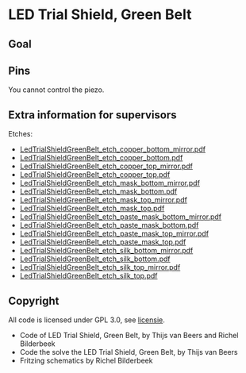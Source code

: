 # LED Trial Shield, Green Belt

## Goal


## Pins

You cannot control the piezo.

## Extra information for supervisors

Etches:

 * [LedTrialShieldGreenBelt_etch_copper_bottom_mirror.pdf](LedTrialShieldGreenBelt_etch_copper_bottom_mirror.pdf)
 * [LedTrialShieldGreenBelt_etch_copper_bottom.pdf](LedTrialShieldGreenBelt_etch_copper_bottom.pdf)
 * [LedTrialShieldGreenBelt_etch_copper_top_mirror.pdf](LedTrialShieldGreenBelt_etch_copper_top_mirror.pdf)
 * [LedTrialShieldGreenBelt_etch_copper_top.pdf](LedTrialShieldGreenBelt_etch_copper_top.pdf)
 * [LedTrialShieldGreenBelt_etch_mask_bottom_mirror.pdf](LedTrialShieldGreenBelt_etch_mask_bottom_mirror.pdf)
 * [LedTrialShieldGreenBelt_etch_mask_bottom.pdf](LedTrialShieldGreenBelt_etch_mask_bottom.pdf)
 * [LedTrialShieldGreenBelt_etch_mask_top_mirror.pdf](LedTrialShieldGreenBelt_etch_mask_top_mirror.pdf)
 * [LedTrialShieldGreenBelt_etch_mask_top.pdf](LedTrialShieldGreenBelt_etch_mask_top.pdf)
 * [LedTrialShieldGreenBelt_etch_paste_mask_bottom_mirror.pdf](LedTrialShieldGreenBelt_etch_paste_mask_bottom_mirror.pdf)
 * [LedTrialShieldGreenBelt_etch_paste_mask_bottom.pdf](LedTrialShieldGreenBelt_etch_paste_mask_bottom.pdf)
 * [LedTrialShieldGreenBelt_etch_paste_mask_top_mirror.pdf](LedTrialShieldGreenBelt_etch_paste_mask_top_mirror.pdf)
 * [LedTrialShieldGreenBelt_etch_paste_mask_top.pdf](LedTrialShieldGreenBelt_etch_paste_mask_top.pdf)
 * [LedTrialShieldGreenBelt_etch_silk_bottom_mirror.pdf](LedTrialShieldGreenBelt_etch_silk_bottom_mirror.pdf)
 * [LedTrialShieldGreenBelt_etch_silk_bottom.pdf](LedTrialShieldGreenBelt_etch_silk_bottom.pdf)
 * [LedTrialShieldGreenBelt_etch_silk_top_mirror.pdf](LedTrialShieldGreenBelt_etch_silk_top_mirror.pdf)
 * [LedTrialShieldGreenBelt_etch_silk_top.pdf](LedTrialShieldGreenBelt_etch_silk_top.pdf)

## Copyright

All code is licensed under GPL 3.0, see [licensie](LICENSE).

 * Code of LED Trial Shield, Green Belt, by Thijs van Beers and Richel Bilderbeek
 * Code the solve the LED Trial Shield, Green Belt, by Thijs van Beers
 * Fritzing schematics by Richel Bilderbeek
